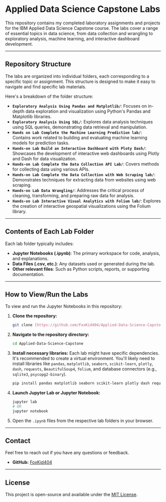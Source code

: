 # Applied Data Science Capstone Labs

This repository contains my completed laboratory assignments and projects for the IBM Applied Data Science Capstone course. The labs cover a range of essential topics in data science, from data collection and wrangling to exploratory analysis, machine learning, and interactive dashboard development.

---

## Repository Structure

The labs are organized into individual folders, each corresponding to a specific topic or assignment. This structure is designed to make it easy to navigate and find specific lab materials.

Here's a breakdown of the folder structure:

* **`Exploratory Analysis Using Pandas and Matplotlib/`**: Focuses on in-depth data exploration and visualization using Python's Pandas and Matplotlib libraries.
* **`Exploratory Analysis Using SQL/`**: Explores data analysis techniques using SQL queries, demonstrating data retrieval and manipulation.
* **`Hands on Lab Complete the Machine Learning Prediction lab/`**: Contains work related to building and evaluating machine learning models for prediction tasks.
* **`Hands-on Lab Build an Interactive Dashboard with Ploty Dash/`**: Showcases the development of interactive web dashboards using Plotly and Dash for data visualization.
* **`Hands-on Lab Complete the Data Collection API Lab/`**: Covers methods for collecting data using various APIs.
* **`Hands-on Lab Complete the Data Collection with Web Scraping lab/`**: Demonstrates techniques for extracting data from websites using web scraping.
* **`Hands-on Lab Data Wrangling/`**: Addresses the critical process of cleaning, transforming, and preparing raw data for analysis.
* **`Hands-on Lab Interactive Visual Analytics with Folium lab/`**: Explores the creation of interactive geospatial visualizations using the Folium library.

---

## Contents of Each Lab Folder

Each lab folder typically includes:

* **Jupyter Notebooks (.ipynb)**: The primary workspace for code, analysis, and explanations.
* **Data Files (.csv, etc.)**: Any datasets used or generated during the lab.
* **Other relevant files**: Such as Python scripts, reports, or supporting documentation.

---

## How to View/Run the Labs

To view and run the Jupyter Notebooks in this repository:

1.  **Clone the repository:**
    ```bash
    git clone [https://github.com/FoxKid404/Applied-Data-Science-Capstone.git](https://github.com/FoxKid404/Applied-Data-Science-Capstone.git)
    ```
2.  **Navigate to the repository directory:**
    ```bash
    cd Applied-Data-Science-Capstone
    ```
3.  **Install necessary libraries:** Each lab might have specific dependencies. It's recommended to create a virtual environment. You'll likely need to install libraries like `pandas`, `matplotlib`, `seaborn`, `scikit-learn`, `plotly`, `dash`, `requests`, `BeautifulSoup4`, `folium`, and database connectors (e.g., `sqlite3`, `psycopg2-binary`).
    ```bash
    pip install pandas matplotlib seaborn scikit-learn plotly dash requests beautifulsoup4 folium
    ```
4.  **Launch Jupyter Lab or Jupyter Notebook:**
    ```bash
    jupyter lab
    # OR
    jupyter notebook
    ```
5.  Open the `.ipynb` files from the respective lab folders in your browser.

---

## Contact

Feel free to reach out if you have any questions or feedback.

* **GitHub:** [FoxKid404](https://github.com/FoxKid404)

---

## License

This project is open-source and available under the [MIT License](https://opensource.org/licenses/MIT).
